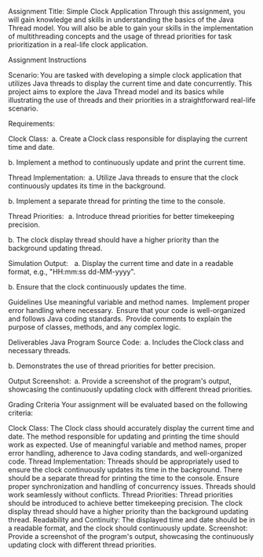Assignment Title: Simple Clock Application
Through this assignment, you will gain knowledge and skills in understanding the basics of the Java Thread model. You will also be able to gain your skills in the implementation of multithreading concepts and the usage of thread priorities for task prioritization in a real-life clock application. 


Assignment Instructions

Scenario: You are tasked with developing a simple clock application that utilizes Java threads to display the current time and date concurrently. This project aims to explore the Java Thread model and its basics while illustrating the use of threads and their priorities in a straightforward real-life scenario.  

Requirements:  


Clock Class:  
a. Create a Clock class responsible for displaying the current time and date.  

b. Implement a method to continuously update and print the current time.  

Thread Implementation:  
a. Utilize Java threads to ensure that the clock continuously updates its time in the background.  

b. Implement a separate thread for printing the time to the console.  


Thread Priorities:   
a. Introduce thread priorities for better timekeeping precision.  

b. The clock display thread should have a higher priority than the background updating thread.  


Simulation Output:    
a. Display the current time and date in a readable format, e.g., "HH:mm:ss dd-MM-yyyy".  

b. Ensure that the clock continuously updates the time.  




Guidelines
Use meaningful variable and method names.  
Implement proper error handling where necessary.  
Ensure that your code is well-organized and follows Java coding standards.  
Provide comments to explain the purpose of classes, methods, and any complex logic.  



Deliverables
Java Program Source Code:  
a. Includes the Clock class and necessary threads.  

b. Demonstrates the use of thread priorities for better precision.  

Output Screenshot:  
a. Provide a screenshot of the program's output, showcasing the continuously updating clock with different thread priorities.  




Grading Criteria
Your assignment will be evaluated based on the following criteria:  


Clock Class: The Clock class should accurately display the current time and date. The method responsible for updating and printing the time should work as expected. Use of meaningful variable and method names, proper error handling, adherence to Java coding standards, and well-organized code. 
Thread Implementation: Threads should be appropriately used to ensure the clock continuously updates its time in the background. There should be a separate thread for printing the time to the console.  Ensure proper synchronization and handling of concurrency issues. Threads should work seamlessly without conflicts. 
Thread Priorities: Thread priorities should be introduced to achieve better timekeeping precision. The clock display thread should have a higher priority than the background updating thread. 
Readability and Continuity: The displayed time and date should be in a readable format, and the clock should continuously update. 
Screenshot: Provide a screenshot of the program's output, showcasing the continuously updating clock with different thread priorities. 